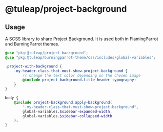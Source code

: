 # @tuleap/project-background

## Usage

A SCSS library to share Project Background. It is used both in FlamingParrot and BurningParrot themes.

```scss
@use "pkg:@tuleap/project-background";
@use "pkg:@tuleap/burningparrot-theme/css/includes/global-variables";

.project-with-background {
    .my-header-class-that-must-show-project-background {
        // Change the text color depending on the chosen image
        @include project-background.title-header-typography;
    }
}

body {
    @include project-background.apply-background(
        ".my-header-class-that-must-show-project-background",
        global-variables.$sidebar-expanded-width,
        global-variables.$sidebar-collapsed-width
    );
}
```

